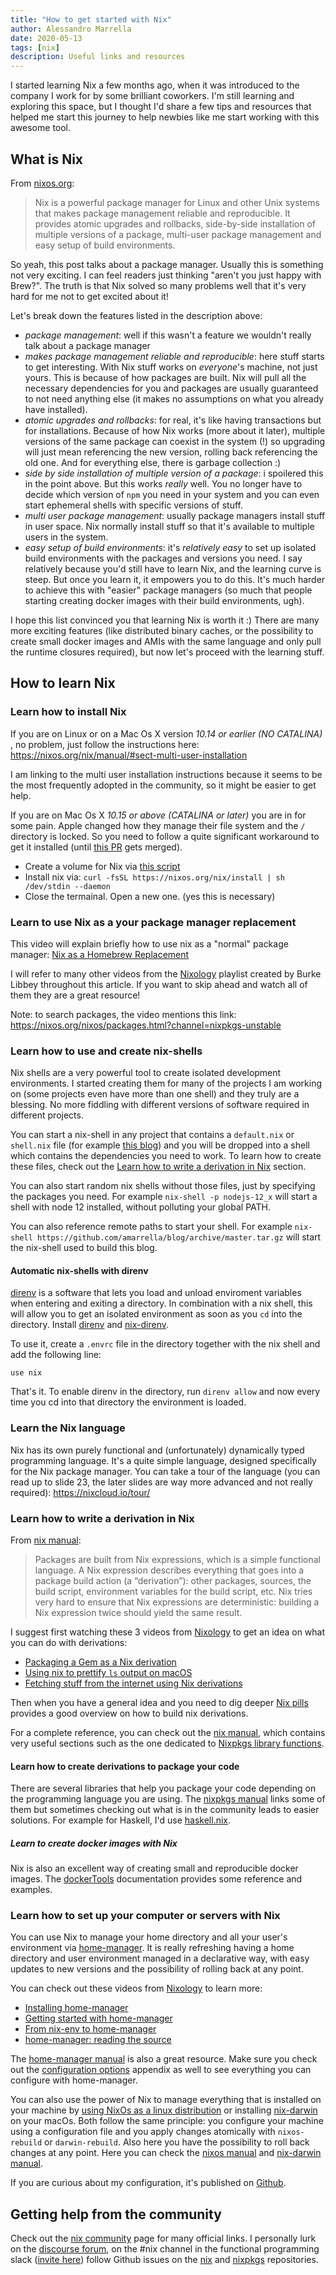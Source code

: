 ```yaml
---
title: "How to get started with Nix"
author: Alessandro Marrella
date: 2020-05-13
tags: [nix]
description: Useful links and resources
---
```


I started learning Nix a few months ago, when it was introduced to the company I work for by some brilliant coworkers. I'm still learning and exploring this space, but I thought I'd share a few tips and resources that helped me start this journey to help newbies like me start working with this awesome tool.


## What is Nix
From [nixos.org](https://nixos.org):

> Nix is a powerful package manager for Linux and other Unix systems that makes package management reliable and reproducible. It provides atomic upgrades and rollbacks, side-by-side installation of multiple versions of a package, multi-user package management and easy setup of build environments. 

So yeah, this post talks about a package manager. Usually this is something not very exciting. I can feel readers just thinking "aren't you just happy with Brew?". The truth is that Nix solved so many problems well that it's very hard for me not to get excited about it! 


Let's break down the features listed in the description above:
- *package management*: well if this wasn't a feature we wouldn't really talk about a package manager
- *makes package management reliable and reproducible*: here stuff starts to get interesting. With Nix stuff works on _everyone_'s machine, not just yours. This is because of how packages are built. Nix will pull all the necessary dependencies for you and packages are usually guaranteed to not need anything else (it makes no assumptions on what you already have installed). 
- *atomic upgrades and rollbacks*: for real, it's like having transactions but for installations. Because of how Nix works (more about it later), multiple versions of the same package can coexist in the system (!) so upgrading will just mean referencing the new version, rolling back referencing the old one. And for everything else, there is garbage collection :) 
- *side by side installation of multiple version of a package*: i spoilered this in the point above. But this works _really_ well. You no longer have to decide which version of `npm` you need in your system and you can even start ephemeral shells with specific versions of stuff.
- *multi user package management*: usually package managers install stuff in user space. Nix normally install stuff so that it's available to multiple users in the system.
- *easy setup of build environments*: it's _relatively easy_ to set up isolated build environments with the packages and versions you need. I say relatively because you'd still have to learn Nix, and the learning curve is steep. But once you learn it, it empowers you to do this. It's much harder to achieve this with "easier" package managers (so much that people starting creating docker images with their build environments, ugh).


I hope this list convinced you that learning Nix is worth it :) There are many more exciting features (like distributed binary caches, or the possibility to create small docker images and AMIs with the same language and only pull the runtime closures required), but now let's proceed with the learning stuff.

## How to learn Nix

### Learn how to install Nix
If you are on Linux or on a Mac Os X version *10.14 or earlier (NO CATALINA)* , no problem, just follow the instructions here: https://nixos.org/nix/manual/#sect-multi-user-installation


I am linking to the multi user installation instructions because it seems to be the most frequently adopted in the community, so it might be easier to get help. 


If you are on Mac Os X *10.15 or above (CATALINA or later)* you are in for some pain. Apple changed how they manage their file system and the `/` directory is locked. So you need to follow a quite significant workaround to get it installed (until [this PR](https://github.com/NixOS/nix/pull/3212) gets merged).
- Create a volume for Nix via [this script](https://github.com/abathur/nix/blob/darwin-10.15-install-golden-path/scripts/create-darwin-volume.sh)
- Install nix via: `curl -fsSL https://nixos.org/nix/install | sh /dev/stdin --daemon` 
- Close the termainal. Open a new one. (yes this is necessary)

### Learn to use Nix as a your package manager replacement

This video will explain briefly how to use nix as a "normal" package manager:
[Nix as a Homebrew Replacement](https://www.youtube.com/watch?v=NYyImy-lqaA)


I will refer to many other videos from the [Nixology](https://www.youtube.com/playlist?list=PLRGI9KQ3_HP_OFRG6R-p4iFgMSK1t5BHs) playlist created by Burke Libbey throughout this article. If you want to skip ahead and watch all of them they are a great resource!


Note: to search packages, the video mentions this link: https://nixos.org/nixos/packages.html?channel=nixpkgs-unstable


### Learn how to use and create nix-shells

Nix shells are a very powerful tool to create isolated development environments. I started creating them for many of the projects I am working on (some projects even have more than one shell) and they truly are a blessing. No more fiddling with different versions of software required in different projects. 


You can start a nix-shell in any project that contains a `default.nix` or `shell.nix` file (for example [this blog](https://github.com/amarrella/blog)) and you will be dropped into a shell which contains the dependencies you need to work. To learn how to create these files, check out the [Learn how to write a derivation in Nix](#learn-how-to-write-a-derivation-in-nix) section.


You can also start random nix shells without those files, just by specifying the packages you need.
For example `nix-shell -p nodejs-12_x` will start a shell with node 12 installed, without polluting your global PATH.


You can also reference remote paths to start your shell. For example `nix-shell https://github.com/amarrella/blog/archive/master.tar.gz` will start the nix-shell used to build this blog.


#### Automatic nix-shells with direnv
[direnv](https://direnv.net/) is a software that lets you load and unload enviroment variables when entering and exiting a directory. In combination with a nix shell, this will allow you to get an isolated environment as soon as you `cd` into the directory. Install [direnv](https://direnv.net/docs/installation.html) and [nix-direnv](https://github.com/nix-community/nix-direnv). 


To use it, create a `.envrc` file in the directory together with the nix shell and add the following line:
```
use nix
```


That's it. To enable direnv in the directory, run `direnv allow` and now every time you cd into that directory the environment is loaded.

### Learn the Nix language

Nix has its own purely functional and (unfortunately) dynamically typed programming language. It's a quite simple language, designed specifically for the Nix package manager. You can take a tour of the language (you can read up to slide 23, the later slides are way more advanced and not really required): https://nixcloud.io/tour/

### Learn how to write a derivation in Nix
From [nix manual](https://nixos.org/nix/manual/):
> Packages are built from Nix expressions, which is a simple functional language. A Nix expression describes everything that goes into a package build action (a “derivation”): other packages, sources, the build script, environment variables for the build script, etc. Nix tries very hard to ensure that Nix expressions are deterministic: building a Nix expression twice should yield the same result.


I suggest first watching these 3 videos from [Nixology](https://www.youtube.com/playlist?list=PLRGI9KQ3_HP_OFRG6R-p4iFgMSK1t5BHs) to get an idea on what you can do with derivations:
- [Packaging a Gem as a Nix derivation](https://www.youtube.com/watch?v=61RCi_5IgEY)
- [Using nix to prettify `ls` output on macOS ](https://www.youtube.com/watch?v=1nU_hR2kod4)
- [Fetching stuff from the internet using Nix derivations](https://www.youtube.com/watch?v=XMauFegrtB4)


Then when you have a general idea and you need to dig deeper [Nix pills](https://nixos.org/nixos/nix-pills/index.html) provides a good overview on how to build nix derivations.


For a complete reference, you can check out the [nix manual](https://nixos.org/nix/manual/), which contains very useful sections such as the one dedicated to [Nixpkgs library functions](https://nixos.org/nixpkgs/manual/#sec-functions-library). 

#### Learn how to create derivations to package your code
There are several libraries that help you package your code depending on the programming language you are using. The [nixpkgs manual](https://nixos.org/nixpkgs/manual/#chap-language-support) links some of them but sometimes checking out what is in the community leads to easier solutions. For example for Haskell, I'd use [haskell.nix](https://github.com/input-output-hk/haskell.nix).

##### Learn to create docker images with Nix
Nix is also an excellent way of creating small and reproducible docker images. The [dockerTools](https://nixos.org/nixpkgs/manual/#sec-pkgs-dockerTools) documentation provides some reference and examples.

### Learn how to set up your computer or servers with Nix
You can use Nix to manage your home directory and all your user's environment via [home-manager](https://github.com/rycee/home-manager). It is really refreshing having a home directory and user environment managed in a declarative way, with easy updates to new versions and the possibility of rolling back at any point.


You can check out these videos from [Nixology](https://www.youtube.com/playlist?list=PLRGI9KQ3_HP_OFRG6R-p4iFgMSK1t5BHs) to learn more:
- [Installing home-manager](https://www.youtube.com/watch?v=Ubhc94lrfTo)
- [Getting started with home-manager](https://www.youtube.com/watch?v=OgUvDXxHlLs)
- [From nix-env to home-manager](https://www.youtube.com/watch?v=PmD8Qe8z2sY)
- [home-manager: reading the source](https://www.youtube.com/watch?v=CID_ZbwObJ8)


The [home-manager manual](https://rycee.gitlab.io/home-manager/) is also a great resource. Make sure you check out the [configuration options](https://rycee.gitlab.io/home-manager/options.html) appendix as well to see everything you can configure with home-manager.


You can also use the power of Nix to manage everything that is installed on your machine by [using NixOs as a linux distribution](https://nixos.org/nixos/) or installing [nix-darwin](https://github.com/LnL7/nix-darwin) on your macOs. Both follow the same principle: you configure your machine using a configuration file and you apply changes atomically with `nixos-rebuild` or `darwin-rebuild`. Also here you have the possibility to roll back changes at any point. Here you can check the [nixos manual](https://nixos.org/nixos/manual/) and [nix-darwin manual](https://lnl7.github.io/nix-darwin/manual/index.html).


If you are curious about my configuration, it's published on [Github](https://github.com/amarrella/nix-config).

## Getting help from the community
Check out the [nix community](https://nixos.org/community.html) page for many official links. I personally lurk on the [discourse forum](https://discourse.nixos.org/), on the #nix channel in the functional programming slack ([invite here](https://fpchat-invite.herokuapp.com/)) follow Github issues on the [nix](https://github.com/nixos/nix) and [nixpkgs](https://github.com/nixos/nixpkgs) repositories.

